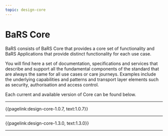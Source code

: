 ```yaml
---
topic: design-core
---
```


# BaRS Core

BaRS consists of BaRS Core that provides a core set of functionality and BaRS Applications that provide distinct functionality for each use case.

You will find here a set of documentation, specifications and services that describe and support all the fundamental components of the standard that are always the same for all use cases or care journeys. Examples include the underlying capabilities and patterns and transport layer elements such as security, authorisation and access control.

Each current and available version of Core can be found below.

<hr>

{{pagelink:design-core-1.0.7, text:1.0.7}}

<hr>

{{pagelink:design-core-1.3.0, text:1.3.0}}

<hr>